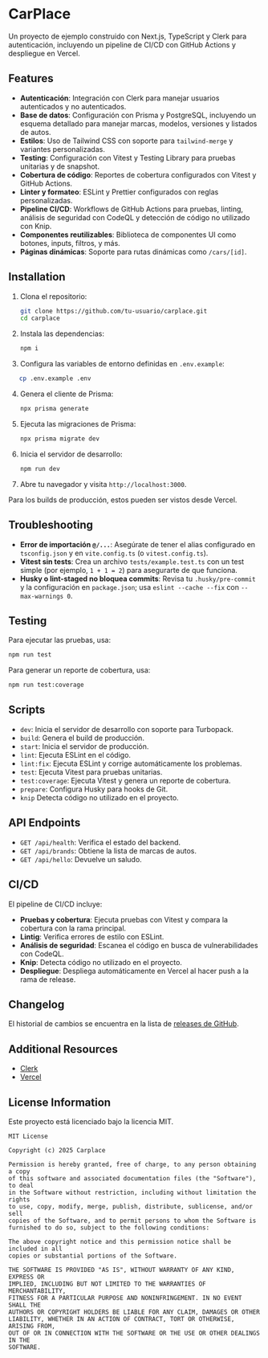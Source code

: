 # CarPlace
Un proyecto de ejemplo construido con Next.js, TypeScript y Clerk para autenticación, incluyendo un pipeline de CI/CD con GitHub Actions y despliegue en Vercel.

## Features
- **Autenticación**: Integración con Clerk para manejar usuarios autenticados y no autenticados.
- **Base de datos**: Configuración con Prisma y PostgreSQL, incluyendo un esquema detallado para manejar marcas, modelos, versiones y listados de autos.
- **Estilos**: Uso de Tailwind CSS con soporte para `tailwind-merge` y variantes personalizadas.
- **Testing**: Configuración con Vitest y Testing Library para pruebas unitarias y de snapshot.
- **Cobertura de código**: Reportes de cobertura configurados con Vitest y GitHub Actions.
- **Linter y formateo**: ESLint y Prettier configurados con reglas personalizadas.
- **Pipeline CI/CD**: Workflows de GitHub Actions para pruebas, linting, análisis de seguridad con CodeQL y detección de código no utilizado con Knip.
- **Componentes reutilizables**: Biblioteca de componentes UI como botones, inputs, filtros, y más.
- **Páginas dinámicas**: Soporte para rutas dinámicas como `/cars/[id]`.

## Installation
1. Clona el repositorio:
   ```bash
   git clone https://github.com/tu-usuario/carplace.git
   cd carplace
   ```
2. Instala las dependencias:
   ```bash
   npm i
   ```
3. Configura las variables de entorno definidas en `.env.example`:
```bash
   cp .env.example .env
```
4. Genera el cliente de Prisma:
   ```bash
   npx prisma generate
   ```
5. Ejecuta las migraciones de Prisma:
   ```bash
   npx prisma migrate dev
   ```
6. Inicia el servidor de desarrollo:
   ```bash
   npm run dev
   ```
7. Abre tu navegador y visita `http://localhost:3000`.

Para los builds de producción, estos pueden ser vistos desde Vercel.

## Troubleshooting
- **Error de importación `@/...`**: Asegúrate de tener el alias configurado en `tsconfig.json` y en `vite.config.ts` (o `vitest.config.ts`).
- **Vitest sin tests**: Crea un archivo `tests/example.test.ts` con un test simple (por ejemplo, `1 + 1 = 2`) para asegurarte de que funciona.
- **Husky o lint-staged no bloquea commits**: Revisa tu `.husky/pre-commit` y la configuración en `package.json`; usa `eslint --cache --fix` con `--max-warnings 0`.

## Testing
Para ejecutar las pruebas, usa:
```bash
npm run test
```
Para generar un reporte de cobertura, usa:
```bash
npm run test:coverage
```

## Scripts
- `dev`: Inicia el servidor de desarrollo con soporte para Turbopack.
- `build`: Genera el build de producción.
- `start`: Inicia el servidor de producción.
- `lint`: Ejecuta ESLint en el código.
- `lint:fix`: Ejecuta ESLint y corrige automáticamente los problemas.
- `test`: Ejecuta Vitest para pruebas unitarias.
- `test:coverage`: Ejecuta Vitest y genera un reporte de cobertura.
- `prepare`: Configura Husky para hooks de Git.
- `knip` Detecta código no utilizado en el proyecto.

## API Endpoints
- `GET /api/health`: Verifica el estado del backend.
- `GET /api/brands`: Obtiene la lista de marcas de autos.
- `GET /api/hello`: Devuelve un saludo.

## CI/CD
El pipeline de CI/CD incluye:
- **Pruebas y cobertura**: Ejecuta pruebas con Vitest y compara la cobertura con la rama principal.
- **Lintig**: Verifica errores de estilo con ESLint.
- **Análisis de seguridad**: Escanea el código en busca de vulnerabilidades con CodeQL.
- **Knip**: Detecta código no utilizado en el proyecto.
- **Despliegue**: Despliega automáticamente en Vercel al hacer push a la rama de release.

## Changelog
El historial de cambios se encuentra en la lista de [releases de GitHub](https://github.com/Carplace-code/carplace/releases).

## Additional Resources
- [Clerk](https://clerk.com)
- [Vercel](https://vercel.com)

## License Information
Este proyecto está licenciado bajo la licencia MIT.
```
MIT License

Copyright (c) 2025 Carplace

Permission is hereby granted, free of charge, to any person obtaining a copy
of this software and associated documentation files (the "Software"), to deal
in the Software without restriction, including without limitation the rights
to use, copy, modify, merge, publish, distribute, sublicense, and/or sell
copies of the Software, and to permit persons to whom the Software is
furnished to do so, subject to the following conditions:

The above copyright notice and this permission notice shall be included in all
copies or substantial portions of the Software.

THE SOFTWARE IS PROVIDED "AS IS", WITHOUT WARRANTY OF ANY KIND, EXPRESS OR
IMPLIED, INCLUDING BUT NOT LIMITED TO THE WARRANTIES OF MERCHANTABILITY,
FITNESS FOR A PARTICULAR PURPOSE AND NONINFRINGEMENT. IN NO EVENT SHALL THE
AUTHORS OR COPYRIGHT HOLDERS BE LIABLE FOR ANY CLAIM, DAMAGES OR OTHER
LIABILITY, WHETHER IN AN ACTION OF CONTRACT, TORT OR OTHERWISE, ARISING FROM,
OUT OF OR IN CONNECTION WITH THE SOFTWARE OR THE USE OR OTHER DEALINGS IN THE
SOFTWARE.
```
